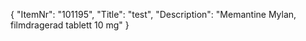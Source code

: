 {
  "ItemNr": "101195",
  "Title": "test",
  "Description": "Memantine Mylan, filmdragerad tablett 10 mg"
}